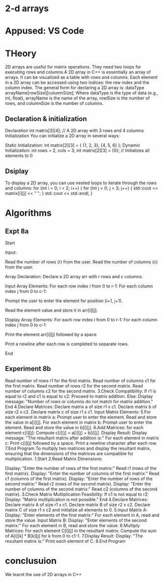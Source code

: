 # 2-d arrays
# Appused: VS Code
# THeory
2D arrays are useful for matrix operations. They need two loops for executing rows and columns.A 2D array in C++ is essentially an array of arrays. It can be visualized as a table with rows and columns. Each element in a 2D array can be accessed using two indices: the row index and the column index. The general form for declaring a 2D array is: dataType arrayName[rowSize][columnSize]; Where dataType is the type of data (e.g., int, float), arrayName is the name of the array, rowSize is the number of rows, and columnSize is the number of columns.

## Declaration & initialization
Declaration int matrix[3][4]; // A 2D array with 3 rows and 4 columns Initialization You can initialize a 2D array in several ways:

Static Initialization: int matrix[2][3] = { {1, 2, 3}, {4, 5, 6} };
Dynamic Initialization: int rows = 2, cols = 3; int matrix[2][3] = {0}; // Initializes all elements to 0

## Dsiplay
To display a 2D array, you can use nested loops to iterate through the rows and columns: for (int i = 0; i < 2; i++) { for (int j = 0; j < 3; j++) { std::cout << matrix[i][j] << " "; } std::cout << std::endl; }

# Algorithms
## Expt 8a
Start

Input:

Read the number of rows (r) from the user.
Read the number of columns (c) from the user.

Array Declaration:
Declare a 2D array arr with r rows and c columns.

Input Array Elements:
For each row index i from 0 to r-1:
For each column index j from 0 to c-1:

Prompt the user to enter the element for position (i+1, j+1).

Read the element value and store it in arr[i][j].

Display Array Elements:
For each row index i from 0 to r-1:
For each column index j from 0 to c-1:

Print the element arr[i][j] followed by a space

Print a newline after each row is completed to separate rows.

End

## Experiment 8b 
Read number of rows r1 for the first matrix.
Read number of columns c1 for the first matrix.
Read number of rows r2 for the second matrix.
Read number of columns c2 for the second matrix. 3.Check Compatibility:
If r1 is equal to r2 and c1 is equal to c2:
Proceed to matrix addition. Else:
Display message: "Number of rows or columns do not match for matrix addition."
End 4.Declare Matrices:
Declare matrix a of size r1 x c1.
Declare matrix b of size r2 x c2.
Declare matrix c of size r1 x c1.
Input Matrix Elements: 5.For each element in matrix a:
Prompt user to enter the element.
Read and store the value in a[i][j].
For each element in matrix b:
Prompt user to enter the element.
Read and store the value in b[i][j]. 6.Add Matrices:
for each element c[i][j]:
Compute c[i][j] = a[i][j] + b[i][j].
Display Result:
Display message: "The resultant matrix after addition is:"
For each element in matrix c:
Print c[i][j] followed by a space.
Print a newline character after each row. 7.End Program
To multiply two matrices and display the resultant matrix, ensuring that the dimensions of the matrices are compatible for multiplication.
1.Start 2.Read Matrix Dimensions:

Display: "Enter the number of rows of the first matrix:"
Read r1 (rows of the first matrix).
Display: "Enter the number of columns of the first matrix:"
Read c1 (columns of the first matrix).
Display: "Enter the number of rows of the second matrix:"
Read r2 (rows of the second matrix).
Display: "Enter the number of columns of the second matrix:"
Read c2 (columns of the second matrix). 3.Check Matrix Multiplication Feasibility:
If c1 is not equal to r2:
Display: "Matrix multiplication is not possible."
End 4.Declare Matrices:
Declare matrix A of size r1 x c1.
Declare matrix B of size r2 x c2.
Declare matrix C of size r1 x c2 and initialize all elements to 0. 5.Input Matrix A:
Display: "Enter elements of the first matrix:"
For each element in A, read and store the value.
Input Matrix B:
Display: "Enter elements of the second matrix:"
For each element in B, read and store the value. 6.Multiply Matrices:
For each element C[i][j] in the resultant matrix:
Compute the sum of A[i][k] * B[k][j] for k from 0 to c1-1. 7.Display Result:
Display: "The resultant matrix is:"
Print each element of C. 8.End Program

# conclusuion
We learnt the use of 2D arrays in C++


